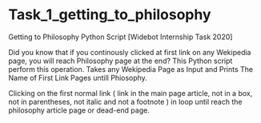 # Task_1_getting_to_philosophy
Getting to Philosophy Python Script [Widebot Internship Task 2020]

Did you know that if you continously clicked at first link on any Wekipedia page, you will reach Philosophy page at the end?
This Python script perform this operation. Takes any Wekipedia Page as Input and Prints The Name of First Link Pages untill Phiosophy.

Clicking on the first normal link ( link in the main page article, not in a box, not in parentheses, not italic and not a footnote )
in loop until reach the philosophy article page or dead-end page.
